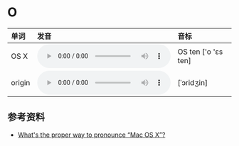 
# O

| 单词  | 发音 | 音标 |
| :-- | :-- | :-- |
| OS X | <audio :src="$withBase('/audio/OS%20X.mp3')" controls="controls" controlslist="nodownload"></audio> | OS ten ['o 'ɛs ten] |
| origin | <audio :src="$withBase('/audio/origin.mp3')" controls="controls" controlslist="nodownload"></audio> | [ˈɔridʒin] |

## 参考资料

- [What's the proper way to pronounce “Mac OS X”?](https://apple.stackexchange.com/questions/2549/whats-the-proper-way-to-pronounce-mac-os-x)
